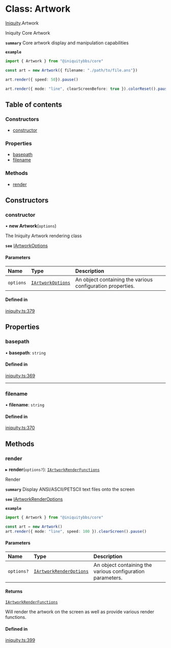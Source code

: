 # Class: Artwork

[Iniquity](../modules/Iniquity.md).Artwork

Iniquity Core Artwork

**`summary`** Core artwork display and manipulation capabilities

**`example`**
```typescript
import { Artwork } from "@iniquitybbs/core"

const art = new Artwork({ filename: "./path/to/file.ans"})

art.render({ speed: 50}).pause()

art.render({ mode: "line", clearScreenBefore: true }).colorReset().pause()

```

## Table of contents

### Constructors

- [constructor](Iniquity.Artwork.md#constructor)

### Properties

- [basepath](Iniquity.Artwork.md#basepath)
- [filename](Iniquity.Artwork.md#filename)

### Methods

- [render](Iniquity.Artwork.md#render)

## Constructors

### constructor

• **new Artwork**(`options`)

The Iniquity Artwork rendering class

**`see`** [IArtworkOptions](../interfaces/Iniquity.IArtworkOptions.md)

#### Parameters

| Name | Type | Description |
| :------ | :------ | :------ |
| `options` | [`IArtworkOptions`](../interfaces/Iniquity.IArtworkOptions.md) | An object containing the various configuration properties. |

#### Defined in

[iniquity.ts:379](https://github.com/iniquitybbs/iniquity/blob/c906f17/packages/core/src/iniquity.ts#L379)

## Properties

### basepath

• **basepath**: `string`

#### Defined in

[iniquity.ts:369](https://github.com/iniquitybbs/iniquity/blob/c906f17/packages/core/src/iniquity.ts#L369)

___

### filename

• **filename**: `string`

#### Defined in

[iniquity.ts:370](https://github.com/iniquitybbs/iniquity/blob/c906f17/packages/core/src/iniquity.ts#L370)

## Methods

### render

▸ **render**(`options?`): [`IArtworkRenderFunctions`](../interfaces/Iniquity.IArtworkRenderFunctions.md)

Render

**`summary`** Display ANSI/ASCII/PETSCII text files onto the screen

**`see`** [IArtworkRenderOptions](../interfaces/Iniquity.IArtworkRenderOptions.md)

**`example`**
```typescript
import { Artwork } from "@iniquitybbs/core"

const art = new Artwork()
art.render({ mode: "line", speed: 100 }).clearScreen().pause()
```

#### Parameters

| Name | Type | Description |
| :------ | :------ | :------ |
| `options?` | [`IArtworkRenderOptions`](../interfaces/Iniquity.IArtworkRenderOptions.md) | An object containing the various configuration parameters. |

#### Returns

[`IArtworkRenderFunctions`](../interfaces/Iniquity.IArtworkRenderFunctions.md)

Will render the artwork on the screen as well as provide various render functions.

#### Defined in

[iniquity.ts:399](https://github.com/iniquitybbs/iniquity/blob/c906f17/packages/core/src/iniquity.ts#L399)
